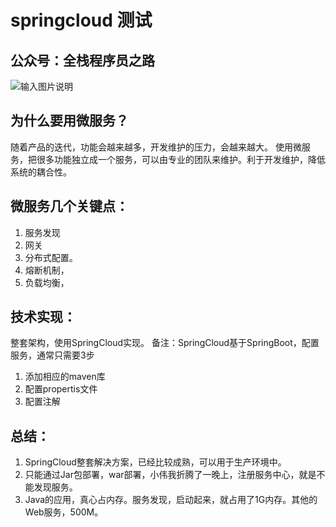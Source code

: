 # springcloud 测试

## 公众号：全栈程序员之路
![输入图片说明](https://mp.weixin.qq.com/mp/qrcode?scene=10000004&size=102&__biz=MzIzMTE0NTE5Mg==&mid=2651421365&idx=1&sn=ec2b310f1888fca3560ba504af0077f5&send_time= "在这里输入图片标题")

## 为什么要用微服务？
随着产品的迭代，功能会越来越多，开发维护的压力，会越来越大。
使用微服务，把很多功能独立成一个服务，可以由专业的团队来维护。利于开发维护，降低系统的耦合性。

## 微服务几个关键点：
1. 服务发现
2. 网关
3. 分布式配置。
4. 熔断机制，
5. 负载均衡，

## 技术实现：
整套架构，使用SpringCloud实现。
备注：SpringCloud基于SpringBoot，配置服务，通常只需要3步
1. 添加相应的maven库
2. 配置propertis文件
3. 配置注解

## 总结：
1. SpringCloud整套解决方案，已经比较成熟，可以用于生产环境中。
2. 只能通过Jar包部署，war部署，小伟我折腾了一晚上，注册服务中心，就是不能发现服务。
3. Java的应用，真心占内存。服务发现，启动起来，就占用了1G内存。其他的Web服务，500M。


